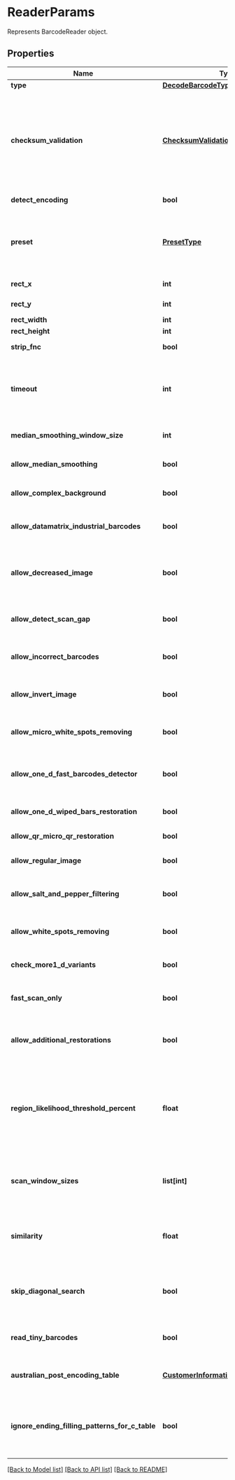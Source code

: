 # ReaderParams

Represents BarcodeReader object.

## Properties

Name | Type | Description | Notes
---- | ---- | ----------- | -----
**type** | [**DecodeBarcodeType**](DecodeBarcodeType.md) | The type of barcode to read. | [optional] 
**checksum_validation** | [**ChecksumValidation**](ChecksumValidation.md) | Enable checksum validation during recognition for 1D barcodes. Default is treated as Yes for symbologies which must contain checksum, as No where checksum only possible. Checksum never used: Codabar Checksum is possible: Code39 Standard/Extended, Standard2of5, Interleaved2of5, Matrix2of5, ItalianPost25, DeutschePostIdentcode, DeutschePostLeitcode, VIN Checksum always used: Rest symbologies | [optional] 
**detect_encoding** | **bool** | A flag which force engine to detect codetext encoding for Unicode. | [optional] 
**preset** | [**PresetType**](PresetType.md) | Preset allows to configure recognition quality and speed manually. You can quickly set up Preset by embedded presets: HighPerformance, NormalQuality, HighQuality, MaxBarCodes or you can manually configure separate options. Default value of Preset is NormalQuality. | [optional] 
**rect_x** | **int** | Set X of top left corner of area for recognition. | [optional] 
**rect_y** | **int** | Set Y of top left corner of area for recognition. | [optional] 
**rect_width** | **int** | Set Width of area for recognition. | [optional] 
**rect_height** | **int** | Set Height of area for recognition. | [optional] 
**strip_fnc** | **bool** | Value indicating whether FNC symbol strip must be done. | [optional] 
**timeout** | **int** | Timeout of recognition process in milliseconds. Default value is 15_000 (15 seconds). Maximum value is 60_000 (1 minute). In case of a timeout RequestTimeout (408) status will be returned. Try reducing the image size to avoid timeout. | [optional] 
**median_smoothing_window_size** | **int** | Window size for median smoothing. Typical values are 3 or 4. Default value is 3. AllowMedianSmoothing must be set. | [optional] 
**allow_median_smoothing** | **bool** | Allows engine to enable median smoothing as additional scan. Mode helps to recognize noised barcodes. | [optional] 
**allow_complex_background** | **bool** | Allows engine to recognize color barcodes on color background as additional scan. Extremely slow mode. | [optional] 
**allow_datamatrix_industrial_barcodes** | **bool** | Allows engine for Datamatrix to recognize dashed industrial Datamatrix barcodes. Slow mode which helps only for dashed barcodes which consist from spots. | [optional] 
**allow_decreased_image** | **bool** | Allows engine to recognize decreased image as additional scan. Size for decreasing is selected by internal engine algorithms. Mode helps to recognize barcodes which are noised and blurred but captured with high resolution. | [optional] 
**allow_detect_scan_gap** | **bool** | Allows engine to use gap between scans to increase recognition speed. Mode can make recognition problems with low height barcodes. | [optional] 
**allow_incorrect_barcodes** | **bool** | Allows engine to recognize barcodes which has incorrect checksum or incorrect values. Mode can be used to recognize damaged barcodes with incorrect text. | [optional] 
**allow_invert_image** | **bool** | Allows engine to recognize inverse color image as additional scan. Mode can be used when barcode is white on black background. | [optional] 
**allow_micro_white_spots_removing** | **bool** | Allows engine for Postal barcodes to recognize slightly noised images. Mode helps to recognize slightly damaged Postal barcodes. | [optional] 
**allow_one_d_fast_barcodes_detector** | **bool** | Allows engine for 1D barcodes to quickly recognize high quality barcodes which fill almost whole image. Mode helps to quickly recognize generated barcodes from Internet. | [optional] 
**allow_one_d_wiped_bars_restoration** | **bool** | Allows engine for 1D barcodes to recognize barcodes with single wiped/glued bars in pattern. | [optional] 
**allow_qr_micro_qr_restoration** | **bool** | Allows engine for QR/MicroQR to recognize damaged MicroQR barcodes. | [optional] 
**allow_regular_image** | **bool** | Allows engine to recognize regular image without any restorations as main scan. Mode to recognize image as is. | [optional] 
**allow_salt_and_pepper_filtering** | **bool** | Allows engine to recognize barcodes with salt and pepper noise type. Mode can remove small noise with white and black dots. | [optional] 
**allow_white_spots_removing** | **bool** | Allows engine to recognize image without small white spots as additional scan. Mode helps to recognize noised image as well as median smoothing filtering. | [optional] 
**check_more1_d_variants** | **bool** | Allows engine to recognize 1D barcodes with checksum by checking more recognition variants. Default value: False. | [optional] 
**fast_scan_only** | **bool** | Allows engine for 1D barcodes to quickly recognize middle slice of an image and return result without using any time-consuming algorithms. Default value: False. | [optional] 
**allow_additional_restorations** | **bool** | Allows engine using additional image restorations to recognize corrupted barcodes. At this time, it is used only in MicroPdf417 barcode type. Default value: False. | [optional] 
**region_likelihood_threshold_percent** | **float** | Sets threshold for detected regions that may contain barcodes. Value 0.7 means that bottom 70% of possible regions are filtered out and not processed further. Region likelihood threshold must be between [0.05, 0.9] Use high values for clear images with few barcodes. Use low values for images with many barcodes or for noisy images. Low value may lead to a bigger recognition time. | [optional] 
**scan_window_sizes** | **list[int]** | Scan window sizes in pixels. Allowed sizes are 10, 15, 20, 25, 30. Scanning with small window size takes more time and provides more accuracy but may fail in detecting very big barcodes. Combining of several window sizes can improve detection quality. | [optional] 
**similarity** | **float** | Similarity coefficient depends on how homogeneous barcodes are. Use high value for for clear barcodes. Use low values to detect barcodes that ara partly damaged or not lighten evenly. Similarity coefficient must be between [0.5, 0.9] | [optional] 
**skip_diagonal_search** | **bool** | Allows detector to skip search for diagonal barcodes. Setting it to False will increase detection time but allow to find diagonal barcodes that can be missed otherwise. Enabling of diagonal search leads to a bigger detection time. | [optional] 
**read_tiny_barcodes** | **bool** | Allows engine to recognize tiny barcodes on large images. Ignored if AllowIncorrectBarcodes is set to True. Default value: False. | [optional] 
**australian_post_encoding_table** | [**CustomerInformationInterpretingType**](CustomerInformationInterpretingType.md) | Interpreting Type for the Customer Information of AustralianPost BarCode.Default is CustomerInformationInterpretingType.Other. | [optional] 
**ignore_ending_filling_patterns_for_c_table** | **bool** | The flag which force AustraliaPost decoder to ignore last filling patterns in Customer Information Field during decoding as CTable method. CTable encoding method does not have any gaps in encoding table and sequence \&quot;333\&quot; of filling patterns is decoded as letter \&quot;z\&quot;. | [optional] 

[[Back to Model list]](../README.md#documentation-for-models) [[Back to API list]](../README.md#documentation-for-api-endpoints) [[Back to README]](../README.md)
